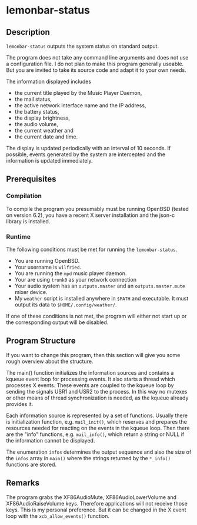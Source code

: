 # lemonbar-status

## Description

`lemonbar-status` outputs the system status on standard output.

The program does not take any command line arguments and does not
use a configuration file. I do not plan to make this program
generally useable. But you are invited to take its source code
and adapt it to your own needs.

The information displayed includes

* the current title played by the Music Player Daemon,
* the mail status,
* the active network interface name and the IP address,
* the battery status,
* the display brightness,
* the audio volume,
* the current weather and
* the current date and time.

The display is updated periodically with an interval of 10
seconds. If possible, events generated by the system are
intercepted and the information is updated immediately.

## Prerequisites

### Compilation

To compile the program you presumably must be running OpenBSD
(tested on version 6.2), you have a recent X server installation
and the json-c library is installed.

### Runtime

The following conditions must be met for running the
`lemonbar-status`.

* You are running OpenBSD.
* Your username is `wilfried`.
* You are running the `mpd` music player daemon.
* Your are using `trunk0` as your network connection
* Your audio system has an `outputs.master` and an
  `outputs.master.mute` mixer device.
* My `weather` script is installed anywhere in `$PATH` and
  executable. It must output its data to `$HOME/.config/weather/`.

If one of these conditions is not met, the program will either
not start up or the corresponding output will be disabled.

## Program Structure

If you want to change this program, then this section will give
you some rough overview about the structure.

The main() function initializes the information sources and
contains a kqueue event loop for processing events. It also
starts a thread which processes X events. These events are
coupled to the kqueue loop by sending the signals USR1 and USR2
to the process. In this way no mutexes or other means of thread
synchronization is needed, as the kqueue already provides it.

Each information source is represented by a set of functions.
Usually there is initialization function, e.g. `mail_init()`, which
reserves and prepares the resources needed for reacting on the
events in the kqueue loop. Then there are the "info" functions,
e.g. `mail_info()`, which return a string or NULL if the
information cannot be displayed.

The enumeration `infos` determines the output sequence and also
the size of the `infos` array in `main()` where the strings
returned by the `*_info()` functions are stored.

## Remarks

The program grabs the XF86AudioMute, XF86AudioLowerVolume and XF86AudioRaiseVolume keys. Therefore applications will not receive those keys. This is my personal preference. But it can be changed in the X event loop with the `xcb_allow_events()` function.
